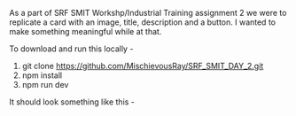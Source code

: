 As a part of SRF SMIT Workshp/Industrial Training assignment 2 we were to replicate a card with an image, title, description and a button. I wanted to make something meaningful while at that.

To download and run this locally -
1. git clone https://github.com/MischievousRay/SRF_SMIT_DAY_2.git
2. npm install
3. npm run dev

It should look something like this -
